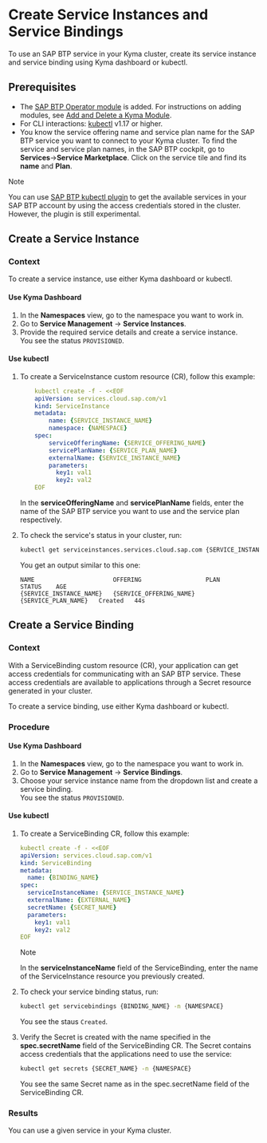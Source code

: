 # Create  Service Instances and Service Bindings

To use an SAP BTP service in your Kyma cluster, create its service instance and service binding using Kyma dashboard or kubectl. <!-- fix in HP-->

## Prerequisites

* The [SAP BTP Operator module](README.md) is added. For instructions on adding modules, see [Add and Delete a Kyma Module](https://help.sap.com/docs/btp/sap-business-technology-platform/enable-and-disable-kyma-module).
* For CLI interactions: [kubectl](https://kubernetes.io/docs/tasks/tools/) v1.17 or higher.
* You know the service offering name and service plan name for the SAP BTP service you want to connect to your Kyma cluster.
  To find the service and service plan names, in the SAP BTP cockpit, go to **Services**->**Service Marketplace**. Click on the service tile and find its **name** and **Plan**.

> [!NOTE]
> You can use [SAP BTP kubectl plugin](https://github.com/SAP/sap-btp-service-operator#sap-btp-kubectl-plugin-experimental) to get the available services in your SAP BTP account by using the access credentials stored in the cluster. However, the plugin is still experimental.

## Create a Service Instance

### Context

To create a service instance, use either Kyma dashboard or kubectl.

<!-- tabs:start -->
#### Use Kyma Dashboard

1. In the **Namespaces** view, go to the namespace you want to work in.
2. Go to **Service Management** -> **Service Instances**.
3. Provide the required service details and create a service instance.<br>
   You see the status `PROVISIONED`.

#### Use kubectl

1.  To create a ServiceInstance custom resource (CR), follow this example:

    ```yaml
        kubectl create -f - <<EOF 
        apiVersion: services.cloud.sap.com/v1
        kind: ServiceInstance
        metadata:
            name: {SERVICE_INSTANCE_NAME}
            namespace: {NAMESPACE} 
        spec:
            serviceOfferingName: {SERVICE_OFFERING_NAME}
            servicePlanName: {SERVICE_PLAN_NAME}
            externalName: {SERVICE_INSTANCE_NAME}
            parameters:
              key1: val1
              key2: val2
        EOF
    ```
      In the **serviceOfferingName** and  **servicePlanName** fields, enter the name of the SAP BTP service you want to use and the service plan respectively.
    
2.  To check the service's status in your cluster, run:
   
    ```bash
    kubectl get serviceinstances.services.cloud.sap.com {SERVICE_INSTANCE_NAME} -n {NAMESPACE}
    ```

    You get an output similar to this one:

    ```
    NAME                      OFFERING                  PLAN                  STATUS    AGE
    {SERVICE_INSTANCE_NAME}   {SERVICE_OFFERING_NAME}   {SERVICE_PLAN_NAME}   Created   44s
    ```
<!-- tabs:end -->

## Create a Service Binding

### Context

With a ServiceBinding custom resource (CR), your application can get access credentials for communicating with an SAP BTP service.
These access credentials are available to applications through a Secret resource generated in your cluster.

To create a service binding, use either Kyma dashboard or kubectl.

### Procedure

<!-- tabs:start -->
#### Use Kyma Dashboard

1. In the **Namespaces** view, go to the namespace you want to work in.
2. Go to **Service Management** -> **Service Bindings**.
3. Choose your service instance name from the dropdown list and create a service binding.<br>
   You see the status `PROVISIONED`.

#### Use kubectl

1. To create a ServiceBinding CR, follow this example:

      ```yaml
      kubectl create -f - <<EOF
      apiVersion: services.cloud.sap.com/v1
      kind: ServiceBinding
      metadata:
        name: {BINDING_NAME}
      spec:
        serviceInstanceName: {SERVICE_INSTANCE_NAME}
        externalName: {EXTERNAL_NAME}
        secretName: {SECRET_NAME}
        parameters:
          key1: val1
          key2: val2   
      EOF        
      ```

    > [!NOTE]
    > In the **serviceInstanceName** field of the ServiceBinding, enter the name of the ServiceInstance resource you previously created.
    
2.  To check your service binding status, run:

    ```bash
    kubectl get servicebindings {BINDING_NAME} -n {NAMESPACE}
    ```

    You see the staus `Created`.

3.  Verify the Secret is created with the name specified in the  **spec.secretName** field of the ServiceBinding CR. The Secret contains access credentials that the applications need to use the service:

    ```bash
    kubectl get secrets {SECRET_NAME} -n {NAMESPACE}
    ```
    You see the same Secret name as in the spec.secretName field of the ServiceBinding CR.
<!-- tabs:end -->

### Results

You can use a given service in your Kyma cluster.
